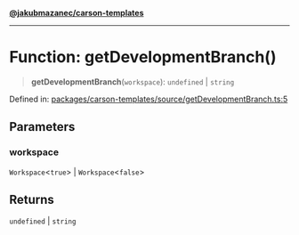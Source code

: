 [**@jakubmazanec/carson-templates**](../README.md)

---

# Function: getDevelopmentBranch()

> **getDevelopmentBranch**(`workspace`): `undefined` \| `string`

Defined in:
[packages/carson-templates/source/getDevelopmentBranch.ts:5](https://github.com/jakubmazanec/tools/blob/a1a5edf56256b0aa4e209cc73bc7a07f5d7fc236/packages/carson-templates/source/getDevelopmentBranch.ts#L5)

## Parameters

### workspace

`Workspace`\<`true`\> | `Workspace`\<`false`\>

## Returns

`undefined` \| `string`
